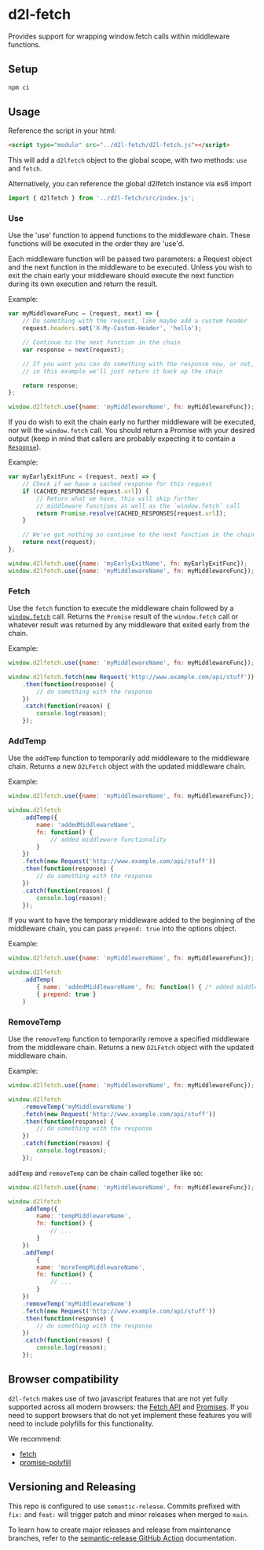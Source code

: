 # d2l-fetch
Provides support for wrapping window.fetch calls within middleware functions.

## Setup

```sh
npm ci
```

## Usage

Reference the script in your html:

```html
<script type="module" src="../d2l-fetch/d2l-fetch.js"></script>
```

This will add a `d2lfetch` object to the global scope, with two methods: `use` and `fetch`.

Alternatively, you can reference the global d2lfetch instance via es6 import

```javascript
import { d2lfetch } from '../d2l-fetch/src/index.js';
```

### Use

Use the 'use' function to append functions to the middleware chain. These functions will be executed in the order they are 'use'd.

Each middleware function will be passed two parameters: a Request object and the next function in the middleware to be executed. Unless
you wish to exit the chain early your middleware should execute the next function during its own execution and return the result.

Example:

```js
var myMiddlewareFunc = (request, next) => {
	// Do something with the request, like maybe add a custom header
	request.headers.set('X-My-Custom-Header', 'hello');

	// Continue to the next function in the chain
	var response = next(request);

	// If you want you can do something with the response now, or not, up to you
	// in this example we'll just return it back up the chain

	return response;
};

window.d2lfetch.use({name: 'myMiddlewareName', fn: myMiddlewareFunc});
```

If you do wish to exit the chain early no further middleware will be executed, nor will the `window.fetch` call. You should return a Promise with
your desired output (keep in mind that callers are probably expecting it to contain a [`Response`](https://developer.mozilla.org/en-US/docs/Web/API/Response)).

Example:

```js
var myEarlyExitFunc = (request, next) => {
	// Check if we have a cached response for this request
	if (CACHED_RESPONSES[request.url]) {
		// Return what we have, this will skip further
		// middleware functions as well as the `window.fetch` call
		return Promise.resolve(CACHED_RESPONSES[request.url]);
	}

	// We've got nothing so continue to the next function in the chain
	return next(request);
};

window.d2lfetch.use({name: 'myEarlyExitName', fn: myEarlyExitFunc});
window.d2lfetch.use({name: 'myMiddlewareName', fn: myMiddlewareFunc}); // this may never get called
```

### Fetch

Use the `fetch` function to execute the middleware chain followed by a [`window.fetch`](https://developer.mozilla.org/en-US/docs/Web/API/Fetch_API) call. Returns the `Promise` result of the `window.fetch` call or whatever result was returned by any middleware that exited early from the chain.

Example:

```js
window.d2lfetch.use({name: 'myMiddlewareName', fn: myMiddlewareFunc});

window.d2lfetch.fetch(new Request('http://www.example.com/api/stuff'))
	.then(function(response) {
		// do something with the response
	})
	.catch(function(reason) {
		console.log(reason);
	});
```

### AddTemp

Use the `addTemp` function to temporarily add middleware to the middleware chain. Returns a new `D2LFetch` object with the updated middleware chain.

Example:

```js
window.d2lfetch.use({name: 'myMiddlewareName', fn: myMiddlewareFunc});

window.d2lfetch
	.addTemp({
		name: 'addedMiddlewareName',
		fn: function() {
			// added middleware functionality
		}
	})
	.fetch(new Request('http://www.example.com/api/stuff'))
	.then(function(response) {
		// do something with the response
	})
	.catch(function(reason) {
		console.log(reason);
	});
```

If you want to have the temporary middleware added to the beginning of the middleware chain, you can pass `prepend: true` into the options object.

Example:

```js
window.d2lfetch.use({name: 'myMiddlewareName', fn: myMiddlewareFunc});

window.d2lfetch
	.addTemp(
		{ name: 'addedMiddlewareName', fn: function() { /* added middleware functionality */ } },
		{ prepend: true }
	)
```

### RemoveTemp

Use the `removeTemp` function to temporarily remove a specified middleware from the middleware chain. Returns a new `D2LFetch` object with the updated middleware chain.

Example:

```js
window.d2lfetch.use({name: 'myMiddlewareName', fn: myMiddlewareFunc});

window.d2lfetch
	.removeTemp('myMiddlewareName')
	.fetch(new Request('http://www.example.com/api/stuff'))
	.then(function(response) {
		// do something with the response
	})
	.catch(function(reason) {
		console.log(reason);
	});
```

`addTemp` and `removeTemp` can be chain called together like so:

```js
window.d2lfetch.use({name: 'myMiddlewareName', fn: myMiddlewareFunc});

window.d2lfetch
	.addTemp({
		name: 'tempMiddlewareName',
		fn: function() {
			// ...
		}
	})
	.addTemp(
		{
		name: 'moreTempMiddlewareName',
		fn: function() {
			// ...
		}
	})
	.removeTemp('myMiddlewareName')
	.fetch(new Request('http://www.example.com/api/stuff'))
	.then(function(response) {
		// do something with the response
	})
	.catch(function(reason) {
		console.log(reason);
	});
```

## Browser compatibility

`d2l-fetch` makes use of two javascript features that are not yet fully supported across all modern browsers: the [Fetch API](https://developer.mozilla.org/en-US/docs/Web/API/Fetch_API) and [Promises](https://developer.mozilla.org/en/docs/Web/JavaScript/Reference/Global_Objects/Promise). If you need to support browsers that do not yet implement these features you will need to include polyfills for this functionality.

We recommend:

* [fetch](https://github.com/github/fetch)
* [promise-polyfill](https://github.com/PolymerLabs/promise-polyfill/)

## Versioning and Releasing

This repo is configured to use `semantic-release`. Commits prefixed with `fix:` and `feat:` will trigger patch and minor releases when merged to `main`.

To learn how to create major releases and release from maintenance branches, refer to the [semantic-release GitHub Action](https://github.com/BrightspaceUI/actions/tree/main/semantic-release) documentation.
